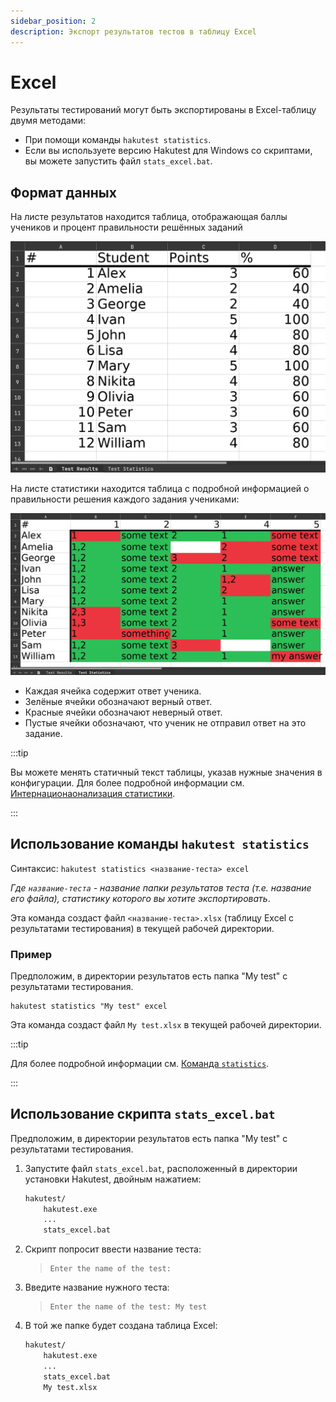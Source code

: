 ```yaml
---
sidebar_position: 2
description: Экспорт результатов тестов в таблицу Excel
---
```


# Excel

Результаты тестирований могут быть экспортированы в Excel-таблицу двумя методами:

-   При помощи команды `hakutest statistics`.
-   Если вы используете версию Hakutest для Windows со скриптами, вы можете запустить файл `stats_excel.bat`.

## Формат данных

На листе результатов находится таблица, отображающая баллы учеников и процент правильности решённых заданий

![Пример листа результатов](./img/excel-results.webp)

На листе статистики находится таблица с подробной информацией о правильности решения каждого задания учениками:

![Пример листа статистики](./img/excel-stats.webp)

-   Каждая ячейка содержит ответ ученика.
-   Зелёные ячейки обозначают верный ответ.
-   Красные ячейки обозначают неверный ответ.
-   Пустые ячейки обозначают, что ученик не отправил ответ на это задание.

:::tip

Вы можете менять статичный текст таблицы, указав нужные значения в конфигурации. Для более подробной информации см. [Интернационаонализация статистики](/docs/i18n/stats#excel).

:::

## Использование команды `hakutest statistics`

Синтаксис: `hakutest statistics <название-теста> excel`

_Где `название-теста` - название папки результатов теста (т.е. название его файла), статистику которого вы хотите экспортировать_.

Эта команда создаст файл `<название-теста>.xlsx` (таблицу Excel с результатами тестирования) в текущей рабочей директории.

### Пример

Предположим, в директории результатов есть папка "My test" с результатами тестирования.

```shell title='Команда'
hakutest statistics "My test" excel
```

Эта команда создаст файл `My test.xlsx` в текущей рабочей директории.

:::tip

Для более подробной информации см. [Команда `statistics`](/docs/cli/statistics).

:::

## Использование скрипта `stats_excel.bat`

Предположим, в директории результатов есть папка "My test" с результатами тестирования.

1. Запустите файл `stats_excel.bat`, расположенный в директории установки Hakutest, двойным нажатием:

    ```txt {4} title='Структура папок'
    hakutest/
        hakutest.exe
        ...
        stats_excel.bat
    ```

2. Скрипт попросит ввести название теста:

    > ```
    > Enter the name of the test:
    > ```

3. Введите название нужного теста:

    > ```
    > Enter the name of the test: My test
    > ```

4. В той же папке будет создана таблица Excel:

    ```txt {5} title='Структура папок'
    hakutest/
        hakutest.exe
        ...
        stats_excel.bat
        My test.xlsx
    ```
